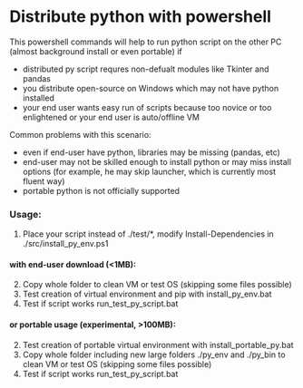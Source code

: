 #  Distribute python with powershell

This powershell commands will help to run python script on the other PC (almost background install or even portable) if
- distributed py script requres non-defualt modules like Tkinter and pandas
- you distribute open-source on Windows which may not have python installed
- your end user wants easy run of scripts because too novice or too enlightened or your end user is auto/offline VM

Common problems with this scenario:
- even if end-user have python, libraries may be missing (pandas, etc)
- end-user may not be skilled enough to install python or may miss install options (for example, he may skip launcher, which is currently most fluent way)
- portable python is not officially supported  
  
### Usage:  
1) Place your script instead of ./test/*, modify Install-Dependencies in ./src/install_py_env.ps1  
#### with end-user download (<1MB):  
2) Copy whole folder to clean VM or test OS (skipping some files possible)  
2) Test creation of virtual environment and pip with install_py_env.bat
3) Test if script works run_test_py_script.bat  

#### or portable usage (experimental, >100MB):  
2) Test creation of portable virtual environment with install_portable_py.bat  
3) Copy whole folder including new large folders ./py_env and ./py_bin to clean VM or test OS (skipping some files possible)  
4) Test if script works run_test_py_script.bat  


